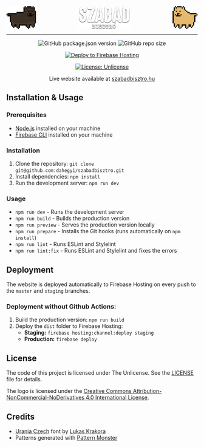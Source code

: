 <div style="display:flex;justify-content:space-between;height:60px;">
<img src="https://raw.githubusercontent.com/dahegyi/szabadbisztro/2.0/public/tes.gif" />
<img src="https://raw.githubusercontent.com/dahegyi/szabadbisztro/2.0/public/logo.webp" />
<img src="https://raw.githubusercontent.com/dahegyi/szabadbisztro/2.0/public/lec.gif" />
</div>

---

<div align="center" style="text-align:center;">

![GitHub package.json version](https://img.shields.io/github/package-json/v/dahegyi/szabadbisztro)
![GitHub repo size](https://img.shields.io/github/repo-size/dahegyi/szabadbisztro)

[![Deploy to Firebase Hosting](https://github.com/dahegyi/szabadbisztro/actions/workflows/firebase-deploy.yml/badge.svg)](https://github.com/dahegyi/szabadbisztro/actions/workflows/firebase-deploy.yml)

[![License: Unlicense](https://img.shields.io/badge/License-Unlicense-black.svg)](https://opensource.org/licenses/MIT)

Live website available at [szabadbisztro.hu](https://szabadbisztro.hu)

</div>

## Installation & Usage

### Prerequisites

- [Node.js](https://nodejs.org/en/) installed on your machine
- [Firebase CLI](https://firebase.google.com/docs/cli) installed on your machine

### Installation

1. Clone the repository: `git clone git@github.com:dahegyi/szabadbisztro.git`
2. Install dependencies: `npm install`
3. Run the development server: `npm run dev`

### Usage

- `npm run dev` - Runs the development server
- `npm run build` - Builds the production version
- `npm run preview` - Serves the production version locally
- `npm run prepare` - Installs the Git hooks (runs automatically on `npm install`)
- `npm run lint` - Runs ESLint and Stylelint
- `npm run lint:fix` - Runs ESLint and Stylelint and fixes the errors

## Deployment

The website is deployed automatically to Firebase Hosting on every push to the `master` and `staging` branches.

### Deployment without Github Actions:

1. Build the production version: `npm run build`
2. Deploy the `dist` folder to Firebase Hosting:
   - **Staging:** `firebase hosting:channel:deploy staging`
   - **Production:** `firebase deploy`

## License

The code of this project is licensed under The Unlicense. See the [LICENSE](LICENSE) file for details.

The logo is licensed under the [Creative Commons Attribution-NonCommercial-NoDerivatives 4.0 International License](https://creativecommons.org/licenses/by-nc-nd/4.0/).

## Credits

- [Urania Czech](https://www.dafont.com/urania-czech.font) font by [Lukas Krakora](https://www.typewriterfonts.net/)
- Patterns generated with [Pattern Monster](https://pattern.monster/)
